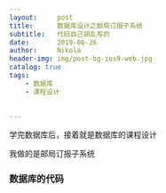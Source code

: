 ```yaml
---
layout:     post
title:      数据库设计之邮局订报子系统
subtitle:   代码自己胡乱写的
date:       2019-06-26
author:     Nikola
header-img: img/post-bg-ios9-web.jpg
catalog: true
tags:
    - 数据库
	- 课程设计
    
    
---
```


学完数据库后，接着就是数据库的课程设计

我做的是邮局订报子系统

### 数据库的代码